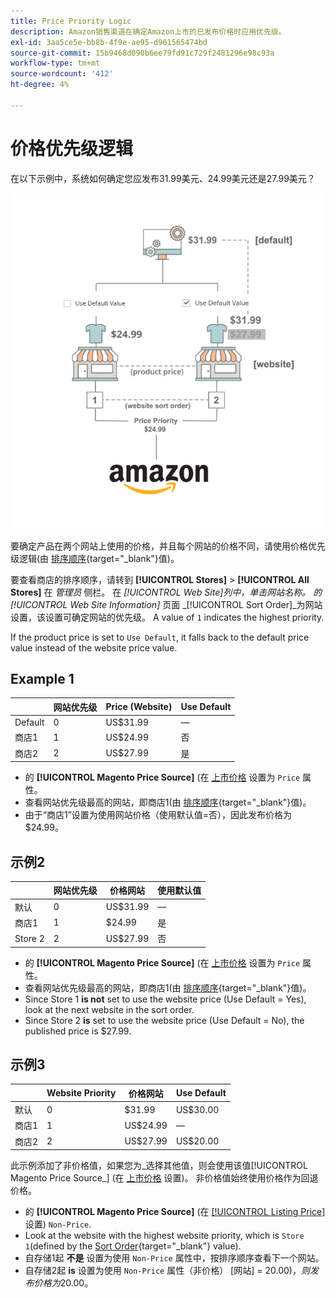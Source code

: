 ```yaml
---
title: Price Priority Logic
description: Amazon销售渠道在确定Amazon上市的已发布价格时应用优先级。
exl-id: 3aa5ce5e-bb8b-4f9e-ae95-d961565474bd
source-git-commit: 15b9468d090b6ee79fd91c729f2481296e98c93a
workflow-type: tm+mt
source-wordcount: '412'
ht-degree: 4%

---
```


# 价格优先级逻辑

在以下示例中，系统如何确定您应发布31.99美元、24.99美元还是27.99美元？

![商业价格范围](assets/amazon-price-scope.png)

要确定产品在两个网站上使用的价格，并且每个网站的价格不同，请使用价格优先级逻辑(由 [排序顺序](https://docs.magento.com/user-guide/stores/stores-all-create-view.html){target=&quot;_blank&quot;}值)。

要查看商店的排序顺序，请转到 **[!UICONTROL Stores]** > **[!UICONTROL All Stores]** 在 _管理员_ 侧栏。 在 _[!UICONTROL Web Site]_列中，单击网站名称。 的_[!UICONTROL Web Site Information]_ 页面 _[!UICONTROL Sort Order]_为网站设置，该设置可确定网站的优先级。 A value of `1` indicates the highest priority.

If the product price is set to `Use Default`, it falls back to the default price value instead of the website price value.

## Example 1

|  | 网站优先级 | Price (Website) | Use Default |
|---|---|---|---|
| Default | 0 | US$31.99 | — |
| 商店1 | 1 | US$24.99 | 否 |
| 商店2 | 2 | US$27.99 | 是 |

- 的 **[!UICONTROL Magento Price Source]** (在 [上市价格](./listing-price.md) 设置为 `Price` 属性。
- 查看网站优先级最高的网站，即商店1(由 [排序顺序](https://docs.magento.com/user-guide/stores/stores-all-create-view.html){target=&quot;_blank&quot;}值)。
- 由于“商店1”设置为使用网站价格（使用默认值=否），因此发布价格为$24.99。

## 示例2

|  | 网站优先级 | 价格网站 | 使用默认值 |
|---|---|---|---|
| 默认 | 0 | US$31.99 | — |
| 商店1 | 1 | $24.99 | 是 |
| Store 2 | 2 | US$27.99 | 否 |

- 的 **[!UICONTROL Magento Price Source]** (在 [上市价格](./listing-price.md) 设置为 `Price` 属性。
- 查看网站优先级最高的网站，即商店1(由 [排序顺序](https://docs.magento.com/user-guide/stores/stores-all-create-view.html){target=&quot;_blank&quot;}值)。
- Since Store 1 **is not** set to use the website price (Use Default = Yes), look at the next website in the sort order.
- Since Store 2 **is** set to use the website price (Use Default = No), the published price is $27.99.

## 示例3

|  | Website Priority | 价格网站 | Use Default |
|---|---|---|---|
| 默认 | 0 | $31.99 | US$30.00 |
| 商店1 | 1 | US$24.99 | — |
| 商店2 | 2 | US$27.99 | US$20.00 |

此示例添加了非价格值，如果您为_选择其他值，则会使用该值[!UICONTROL Magento Price Source_] (在 [上市价格](./listing-price.md) 设置)。 非价格值始终使用价格作为回退价格。

- 的 **[!UICONTROL Magento Price Source]** (在 [[!UICONTROL Listing Price]](./listing-price.md) 设置) `Non-Price`.
- Look at the website with the highest website priority, which is `Store 1`(defined by the [Sort Order](https://docs.magento.com/user-guide/stores/stores-all-create-view.html){target=&quot;_blank&quot;} value).
- 自存储1起 **不是** 设置为使用 `Non-Price` 属性中，按排序顺序查看下一个网站。
- 自存储2起 **is** 设置为使用 `Non-Price` 属性（非价格） [网站] = $20.00)，则发布价格为$20.00。

